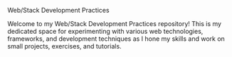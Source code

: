 Web/Stack Development Practices

Welcome to my Web/Stack Development Practices repository! 
This is my dedicated space for experimenting with various web technologies, 
frameworks, and development techniques as I hone my skills and work on small projects, 
exercises, and tutorials.
